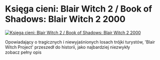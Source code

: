 Księga cieni: Blair Witch 2 / Book of Shadows: Blair Witch 2 2000 
=============
[![Księga cieni: Blair Witch 2 / Book of Shadows: Blair Witch 2 2000 ](http://vidos.pl/images/player.gif)](http://vidos.pl/ksiega-cieni-blair-witch-2-book-of-shadows-blair-witch-2-2000)

 Opowiadający o tragicznych i niewyjaśnionych losach trójki turystów, 'Blair Witch Project' przeszedł do historii, jako najbardziej niezwykły zobacz pełny opis
